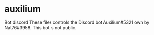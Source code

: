 # auxilium
Bot discord
These files controls the Discord bot Auxilium#5321 own by Nat76#3958.
This bot is not public.